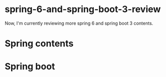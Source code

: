 # spring-6-and-spring-boot-3-review
Now, I'm currently reviewing more spring 6 and spring boot 3 contents.


# Spring contents

# Spring boot
